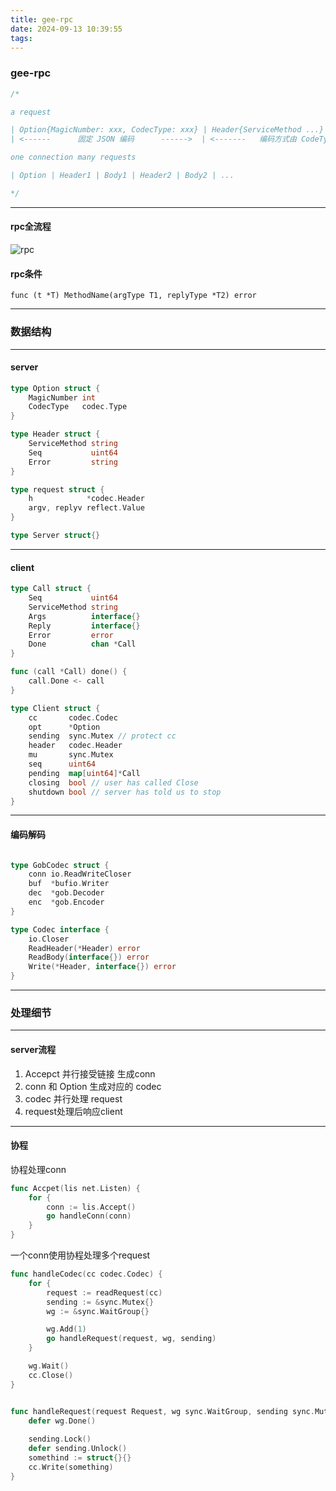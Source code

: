 ```yaml
---
title: gee-rpc
date: 2024-09-13 10:39:55
tags:
---
```


### gee-rpc

```c++
/*

a request

| Option{MagicNumber: xxx, CodecType: xxx} | Header{ServiceMethod ...} | Body interface{} |
| <------      固定 JSON 编码      ------>  | <-------   编码方式由 CodeType 决定   ------->|

one connection many requests

| Option | Header1 | Body1 | Header2 | Body2 | ...

*/

```

---

#### rpc全流程

![rpc](https://ACCLE123.github.io/picx-images-hosting/image.2rv3bggfz7.webp)


#### rpc条件

`func (t *T) MethodName(argType T1, replyType *T2) error`


---

### 数据结构

---

#### server

```go
type Option struct {
	MagicNumber int
	CodecType   codec.Type
}

type Header struct {
	ServiceMethod string
	Seq           uint64
	Error         string
}

type request struct {
	h            *codec.Header
	argv, replyv reflect.Value
}

type Server struct{}
```

---

#### client

```go
type Call struct {
	Seq           uint64
	ServiceMethod string
	Args          interface{}
	Reply         interface{}
	Error         error
	Done          chan *Call
}

func (call *Call) done() {
	call.Done <- call
}

type Client struct {
	cc       codec.Codec
	opt      *Option
	sending  sync.Mutex // protect cc
	header   codec.Header
	mu       sync.Mutex
	seq      uint64
	pending  map[uint64]*Call
	closing  bool // user has called Close
	shutdown bool // server has told us to stop
}
```


---

#### 编码解码


```go

type GobCodec struct {
	conn io.ReadWriteCloser
	buf  *bufio.Writer
	dec  *gob.Decoder
	enc  *gob.Encoder
}

type Codec interface {
	io.Closer
	ReadHeader(*Header) error
	ReadBody(interface{}) error
	Write(*Header, interface{}) error
}

```

---

### 处理细节

---

#### server流程

1. Accepct 并行接受链接 生成conn
2. conn 和 Option 生成对应的 codec
3. codec 并行处理 request
4. request处理后响应client


---

#### 协程

协程处理conn

```go
func Accpet(lis net.Listen) {
    for {
        conn := lis.Accept()
        go handleConn(conn)
    }
}
```

一个conn使用协程处理多个request

```go
func handleCodec(cc codec.Codec) {
    for {
        request := readRequest(cc)
        sending := &sync.Mutex{}
        wg := &sync.WaitGroup{}

        wg.Add(1)
        go handleRequest(request, wg, sending)
    }

    wg.Wait()
    cc.Close()
}


func handleRequest(request Request, wg sync.WaitGroup, sending sync.Mutex) {
    defer wg.Done()
    
    sending.Lock()
    defer sending.Unlock()
    somethind := struct{}{}
    cc.Write(something)
}
```






